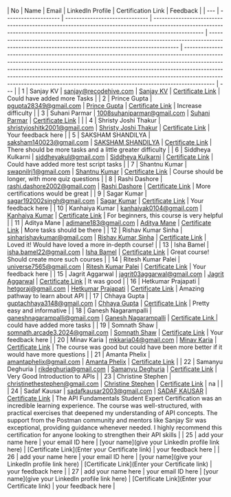 | No  | Name                 | Email                          | LinkedIn Profile                                                                                                                                                               | Certification Link                                                                                                                                | Feedback                                                                                                                                                                                                                                                                                                                                                                                                          |
| --- | -------------------- | ------------------------------ | ------------------------------------------------------------------------------------------------------------------------------------------------------------------------------ | ------------------------------------------------------------------------------------------------------------------------------------------------- | ----------------------------------------------------------------------------------------------------------------------------------------------------------------------------------------------------------------------------------------------------------------------------------------------------------------------------------------------------------------------------------------------------------------- | --- |
| 1   | Sanjay KV            | sanjay@recodehive.com          | [Sanjay KV](https://www.linkedin.com/in/sanjay-k-v/)                                                                                                                           | [Certificate Link](https://api.badgr.io/public/assertions/4mL2m9QYQC-al832vETmGw?identity__email=sanjay.kanakkotviswanathan%40students.mq.edu.au) | Could have added more Tasks                                                                                                                                                                                                                                                                                                                                                                                       |
| 2   | Prince Gupta         | pgupta28349@gmail.com          | [Prince Gupta](https://www.linkedin.com/in/princegupta101/)                                                                                                                    | [Certificate Link](https://api.badgr.io/public/assertions/BnXMfOBgSYqIjofiG35zig)                                                                 | Increase difficulty                                                                                                                                                                                                                                                                                                                                                                                               |
| 3   | Suhani Parmar        | 1008suhaniparmar@gmail.com     | [Suhani Parmar](https://www.linkedin.com/in/suhani-parmar-315a93252/)                                                                                                          | [Certificate Link](https://api.badgr.io/public/assertions/zznz3By8QuaLecC8ryJdsg?identity__email=1008suhaniparmar%40gmail.com)                    |                                                                                                                                                                                                                                                                                                                                                                                                                   |
| 4   | Shristy Joshi Thakur | shristyjoshitk2001@gmail.com   | [Shristy Joshi Thakur](https://www.linkedin.com/in/shristy-joshi-thakur-828597201/)                                                                                            | [Certificate Link](https://api.badgr.io/public/assertions/-2lcwszHQMiA3GPauWj4kA)                                                                 | Your feedback here                                                                                                                                                                                                                                                                                                                                                                                                |
| 5   | SAKSHAM SHANDILYA    | saksham140023@gmail.com        | [SAKSHAM SHANDILYA](https://www.linkedin.com/in/shandilya-saksham-full-stack-developer/)                                                                                       | [Certificate Link](https://api.badgr.io/public/assertions/yxJfiD20Qv68J00OYkQFFQ?identity__email=saksham140023%40gmail.com)                       | There should be more tasks and a little greater difficulty                                                                                                                                                                                                                                                                                                                                                        |
| 6   | Siddheya Kulkarni    | siddheyakul@gmail.com          | [Siddheya Kulkarni](https://www.linkedin.com/in/siddheya-kulkarni/)                                                                                                            | [Certificate Link](https://badgr.com/public/assertions/YQREFtD4SjqQzPpvVyi55A?identity__email=siddheyakul@gmail.com)                              | Could have added more test script tasks                                                                                                                                                                                                                                                                                                                                                                           |
| 7   | Shantnu Kumar        | swapnilrj1@gmail.com           | [Shantnu Kumar](https://in.linkedin.com/in/shantnu-singh-70400a22b)                                                                                                            | [Certificate Link](https://api.badgr.io/public/assertions/8E6UsVhVTHquy0gFMD3P7g?identity__email=swapnilrj1%40gmail.com)                          | Course should be longer, with more quiz questions                                                                                                                                                                                                                                                                                                                                                                 |
| 8   | Rashi Dashore        | rashi.dashore2002@gmail.com    | [Rashi Dashore](https://www.linkedin.com/in/rashi-dashore-27b14b248)                                                                                                           | [Certificate Link](https://api.badgr.io/public/assertions/lQp6IzkZRImjmHB9-cDVEA)                                                                 | More certifications would be great                                                                                                                                                                                                                                                                                                                                                                                |
| 9   | Sagar Kumar          | sagar192002singh@gmail.com     | [Sagar Kumar](https://www.linkedin.com/in/0sagarsingh01/)                                                                                                                      | [Certificate Link](https://badgr.com/public/assertions/rZwI7hf3SQqfCrrx5vmXYA?identity__email=sagar192002singh@gmail.com)                         | Your feedback here                                                                                                                                                                                                                                                                                                                                                                                                |
| 10  | Kanhaiya Kumar       | kanhaiyak0104@gmail.com        | [Kanhaiya Kumar](https://www.linkedin.com/in/kanhaiyakumar01)                                                                                                                  | [Certificate Link](https://api.badgr.io/public/assertions/9BiutFRDTy2t_DfqE3PtMA?identity__email=kanhaiyak0104%40gmail.com)                       | For beginners, this course is very helpful                                                                                                                                                                                                                                                                                                                                                                        |
| 11  | Aditya Mane          | adimane183@gmail.com           | [Aditya Mane](https://www.linkedin.com/in/aditya-m-399b94235/)                                                                                                                 | [Certificate Link](https://api.badgr.io/public/assertions/FToXaPZ3RTqprMZYZalhOg?identity__email=adimane183%40gmail.com)                          | More tasks should be there                                                                                                                                                                                                                                                                                                                                                                                        |
| 12  | Rishav Kumar Sinha   | sinharishavkumar@gmail.com     | [Rishav Kumar Sinha](https://www.linkedin.com/in/rishav-kumar-sinha-292471319/)                                                                                                | [Certificate Link](https://api.badgr.io/public/assertions/1hBVOrJwT2SlPyrRPJjtMg?identity__email=sinharishavkumar%40gmail.com)                    | Loved it! Would have loved a more in-depth course!                                                                                                                                                                                                                                                                                                                                                                |
| 13  | Isha Bamel           | isha.bamel22@gmail.com         | [Isha Bamel](https://www.linkedin.com/in/isha-bamel-b13916292/)                                                                                                                | [Certificate Link](https://badgr.com/public/assertions/k1H4cNbtSYKMwW3RUtjAgA)                                                                    | Great course! Should create more such courses                                                                                                                                                                                                                                                                                                                                                                     |
| 14  | Ritesh Kumar Palei   | universe7565@gmail.com         | [Ritesh Kumar Palei](https://www.linkedin.com/in/ritesh-kumar-palei/)                                                                                                          | [Certificate Link](https://api.badgr.io/public/assertions/2NhNCH41T4O5jtZzi-tbeA?identity__email=universe7565%40gmail.com)                        | Your feedback here                                                                                                                                                                                                                                                                                                                                                                                                |
| 15  | Jagrit Aggarwal      | jagrit03aggarwal@gmail.com     | [Jagrit Aggarwal](www.linkedin.com/in/jagrit-aggarwal)                                                                                                                         | [Certificate Link](https://api.badgr.io/public/assertions/hp-dwPQOTS2NCwgrMz0jVw?identity__email=jagrit03aggarwal%40gmail.com)                    | It was good                                                                                                                                                                                                                                                                                                                                                                                                       |
| 16  | Hetkumar Prajapati   | hetgoraj@gmail.com             | [Hetkumar Prajapati](https://www.linkedin.com/in/hetkumar-prajapati)                                                                                                           | [Certificate Link](https://api.badgr.io/public/assertions/KNHUHLrwTDWbuuzxajKdhg?identity__email=hetgoraj%40gmail.com)                            | Amazing pathway to learn about API                                                                                                                                                                                                                                                                                                                                                                                |
| 17  | Chhaya Gupta         | guptachhaya3148@gmail.com      | [Chhaya Gupta](https://www.linkedin.com/in/chhaya-gupta-ba522422b/)                                                                                                            | [Certificate Link](https://api.badgr.io/public/assertions/ZeVl5qZ0TXKazbMGaOOW1g?identity__email=guptachhaya3148%40gmail.com)                     | Pretty easy and informative                                                                                                                                                                                                                                                                                                                                                                                       |
| 18  | Ganesh Nagarampalli  | ganeshnagarampalli@gmail.com   | [Ganesh Nagarampalli](https://www.linkedin.com/in/ganesh-nagarampalli/)                                                                                                        | [Certificate Link ](https://api.badgr.io/public/assertions/D_jsyAloRJOelAX2x8sgqg?identity__email=ganeshnagarampalli%40gmail.com)                 | could have added more tasks                                                                                                                                                                                                                                                                                                                                                                                       |
| 19  | Somnath Shaw         | somnath.arcade3.2024@gmail.com | [Somnath Shaw](https://www.linkedin.com/in/somnath0904/)                                                                                                                       | [Certificate Link](https://api.badgr.io/public/assertions/jkMG1MyqRZ2X1g9Y_EqJxA?identity__email=somnath.arcade3.2024%40gmail.com)                | Your feedback here                                                                                                                                                                                                                                                                                                                                                                                                |
| 20  | Minav Karia          | mkkaria04@gmail.com            | [Minav Karia](https://www.linkedin.com/in/minav-karia-b10aa2243/)                                                                                                              | [Certificate Link](https://api.badgr.io/public/assertions/h6d5TLhMRdamKeXynZi3EA?identity__email=mkkaria04%40gmail.com)                           | The course was good but could have been more better if it would have more questions                                                                                                                                                                                                                                                                                                                               |
| 21  | Amanta Phelix        | amantaphelix@gmail.com         | [Amanta Phelix](https://www.linkedin.com/in/amanta-phelix-581920224/)                                                                                                          | [Certificate Link](https://badgr.com/public/assertions/jtiyFzj_Tr6Z_gqlajgAoQ?identity__email=amantaphelix@gmail.com)                             |
| 22  | Samanyu Deghuria     | rikdeghuria@gmail.com          | [Samanyu Deghuria](https://www.linkedin.com/in/samanyu-deghuria-864607206?lipi=urn%3Ali%3Apage%3Ad_flagship3_profile_view_base_contact_details%3BH8eDpBFxQbOLs2zi02KNZQ%3D%3D) | [Certificate Link](https://api.badgr.io/public/assertions/5GyUeZnSQsSslx8_UhWCIg?identity__email=rikdeghuria%40gmail.com)                         | Very Good Introduction to APIs                                                                                                                                                                                                                                                                                                                                                                                    |
| 23  | Christine Stephen    | christinethestephen@gmail.com  | [Christine Stephen](https://www.linkedin.com/in/christine-stephen-88312b229/)                                                                                                  | [Certificate Link](https://badgr.com/public/assertions/JnifIfm3QT2pZNXaEfvlNg?identity__email=chrisysstephen@gmail.com)                           | na                                                                                                                                                                                                                                                                                                                                                                                                                |     |
| 24  | Sadaf Kausar         | sadafkausar2003@gmail.com      | [SADAF KAUSAR](https://www.linkedin.com/in/sadaf-kausar-788456244/)                                                                                                            | [Certificate Link](https://api.badgr.io/public/assertions/WenGeNc6Sg2QB2wPg3N_6Q?identity__email=sadafkausar2003%40gmail.com)                     | The API Fundamentals Student Expert Certification was an incredible learning experience. The course was well-structured, with practical exercises that deepened my understanding of API concepts. The support from the Postman community and mentors like Sanjay Sir was exceptional, providing guidance whenever needed. I highly recommend this certification for anyone looking to strengthen their API skills |
| 25  | add your name here   | your email ID here             | [your name](give your LinkedIn profile link here)                                                                                                                              | [Certificate Link](Enter your Certificate link)                                                                                                   | your feedback here                                                                                                                                                                                                                                                                                                                                                                                                |
| 26  | add your name here   | your email ID here             | [your name](give your LinkedIn profile link here)                                                                                                                              | [Certificate Link](Enter your Certificate link)                                                                                                   | your feedback here                                                                                                                                                                                                                                                                                                                                                                                                |
| 27  | add your name here   | your email ID here             | [your name](give your LinkedIn profile link here)                                                                                                                              | [Certificate Link](Enter your Certificate link)                                                                                                   | your feedback here                                                                                                                                                                                                                                                                                                                                                                                                |

